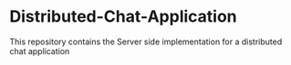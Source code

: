 # Distributed-Chat-Application
This repository contains the Server side implementation for a distributed chat application
